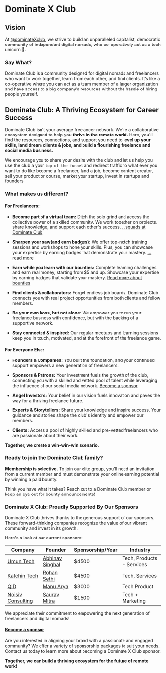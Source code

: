 # Dominate X Club

## Vision

At [@dominateXclub](https://x.com/dominatexclub), we strive to build an unparalleled capitalist, democratic community of independent digital nomads, who co-operatively act as a tech unicorn 🦄.

### Say What?

Dominate Club is a community designed for digital nomads and freelancers who want to work together, learn from each other, and find clients. It’s like a co-operative where you can act as a team member of a larger organization and  have access to a big company’s resources without the hassle of hiring people yourself.

## Dominate Club: A Thriving Ecosystem for Career Success

Dominate Club isn't your average freelancer network. We're a collaborative ecosystem designed to help you **thrive in the remote world.** Here, you'll find the resources, connections, and support you need to **level up your skills, land dream clients & jobs, and build a flourishing freelance and social media business.**

We encourage you to share your desire with the club and let us help you use the club a your `top of the funnel` and redirect traffic to what ever you want to do like become a freelancer, land a job, become content creator, sell your product or course, market your startup, invest in startups and founders

### What makes us different?

#### For Freelancers:

- **Become part of a virtual team:** Ditch the solo grind and access the collective power of a skilled community. We work together on projects, share knowledge, and support each other's success. [...squads at Dominate Club](./squads/readme.md)

- **Sharpen your saw(and earn badges):** We offer top-notch training sessions and workshops to hone your skills. Plus, you can showcase your expertise by earning badges that demonstrate your mastery. [... read more](./learning/readme.md)

- **Earn while you learn with our bounties:** Complete learning challenges and earn real money, starting from $5 and up. Showcase your expertise by earning badges that validate your mastery. [Read more about bounties](./bounties/readme.md)

- **Find clients & collaborators:** Forget endless job boards. Dominate Club connects you with real project opportunities from both clients and fellow members.

- **Be your own boss, but not alone:** We empower you to run your freelance business with confidence, but with the backing of a supportive network.

- **Stay connected & inspired:** Our regular meetups and learning sessions keep you in touch, motivated, and at the forefront of the freelance game.

#### For Everyone Else:

- **Founders & Companies:** You built the foundation, and your continued support empowers a new generation of freelancers.

- **Sponsors & Patrons:** Your investment fuels the growth of the club, connecting you with a skilled and vetted pool of talent while leveraging the influence of our social media network. [Become a sponsor](./sponsors/readme.md)

- **Angel Investors:** Your belief in our vision fuels innovation and paves the way for a thriving freelance future.

- **Experts & Storytellers:** Share your knowledge and inspire success. Your guidance and stories shape the club's identity and empower our members.

- **Clients:** Access a pool of highly skilled and pre-vetted freelancers who are passionate about their work.

**Together, we create a win-win-win scenario.**

### Ready to join the Dominate Club family?

**Membership is selective.** To join our elite group, you'll need an invitation from a current member and must demonstrate your online earning potential by winning a paid bounty.

Think you have what it takes? Reach out to a Dominate Club member or keep an eye out for bounty announcements!


### Dominate X Club: Proudly Supported By Our Sponsors

Dominate X Club thrives thanks to the generous support of our sponsors. These forward-thinking companies recognize the value of our vibrant community and invest in its growth.

Here's a look at our current sponsors:

| Company | Founder | Sponsorship/Year | Industry |
| -------- | ------- |-------- | ------- |
| [Umun Tech](https://umun.in) | [Abhinav Singhal](https://x.com/umunbeing) | $4500 | Tech, Products + Services |
| [Katchin Tech](https://katchintech.com/) | [Rohan Sethi](https://x.com/rohanalone1) | $4500 | Tech, Services |
| [QID](https://oneqid.com/) | [Manu Arya](https://x.com/firsthumanmanu) | $3000 | Tech Product |
| [Noisiv Consulting](https://noisivconsulting.com/) | [Saurav Mitra](https://x.com/ksmontweet) | $1500 | Tech + Marketing |

We appreciate their commitment to empowering the next generation of freelancers and digital nomads!

#### [Become a sponsor](./sponsors/readme.md)

Are you interested in aligning your brand with a passionate and engaged community?  We offer a variety of sponsorship packages to suit your needs.  Contact us today to learn more about becoming a Dominate X Club sponsor.

**Together, we can build a thriving ecosystem for the future of remote work!**


